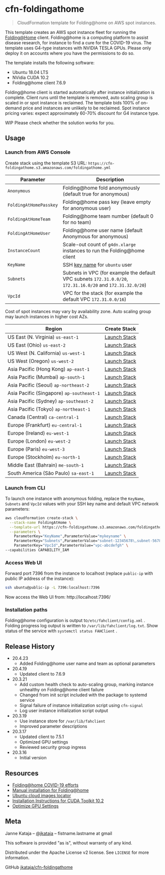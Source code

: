 # cfn-foldingathome
> CloudFormation template for Folding@home on AWS spot instances.

This template creates an AWS spot instance fleet for running the [Folding@Home](https://foldingathome.org/) client.
Folding@home is a computing platform to assist disease research, for instance to find a cure for the COVID-19 virus.
The template uses G4-type instances with NVIDIA TESLA GPUs.
Please only deploy it on accounts where you have the permissions to do so.

The template installs the following software:

 - Ubuntu 18.04 LTS
 - NVidia CUDA 10.2
 - Folding@home client 7.6.9

Folding@home client is started automatically after instance initialization is complete.
Client runs until the template is removed, auto scaling group is scaled in or spot instance is reclaimed.
The template bids 100% of on-demand price and instances are unlikely to be reclaimed.
Spot instance pricing varies: expect approximately 60-70% discount for G4 instance type.

WIP Please check whether the solution works for you.

## Usage

### Launch from AWS Console

Create stack using the template S3 URL: `https://cfn-foldingathome.s3.amazonaws.com/foldingathome.yml`

| Parameter              | Description                                                                                                 |
|------------------------|-------------------------------------------------------------------------------------------------------------|
| `Anonymous`            | Folding@home fold anonymously (default true for anonymous)                                                  |
| `FoldingAtHomePasskey` | Folding@home pass key (leave empty for anonymous user)                                                      |
| `FoldingAtHomeTeam`    | Folding@home team number (default 0 for no team)                                                            |
| `FoldingAtHomeUser`    | Folding@home user name (default Anonymous for anonymous)                                                    |
| `InstanceCount`        | Scale-out count of `g4dn.xlarge` instances to run the Folding@home client                                   |
| `KeyName`              | SSH [key name](https://docs.aws.amazon.com/AWSEC2/latest/UserGuide/ec2-key-pairs.html) for `ubuntu` user    |
| `Subnets`              | Subnets in VPC (for example the default VPC subnets `172.31.0.0/20`, `172.31.16.0/20` and `172.31.32.0/20`) |
| `VpcId`                | VPC for the stack (for example the default VPC `172.31.0.0/16`)                                             |

Cost of spot instances may vary by availability zone. Auto scaling group may launch instances in higher cost AZs.

| Region         | Create Stack              |
|----------------|---------------------------|
| US East (N. Virginia) `us-east-1` | [Launch Stack](https://us-east-1.console.aws.amazon.com/cloudformation/home?region=us-east-1#/stacks/create/review?templateURL=https://cfn-foldingathome.s3.amazonaws.com/foldingathome.yml&stackName=FoldingAtHome) |
| US East (Ohio) `us-east-2` | [Launch Stack](https://us-east-2.console.aws.amazon.com/cloudformation/home?region=us-east-2#/stacks/create/review?templateURL=https://cfn-foldingathome.s3.amazonaws.com/foldingathome.yml&stackName=FoldingAtHome) |
| US West (N. California) `us-west-1`| [Launch Stack](https://us-west-1.console.aws.amazon.com/cloudformation/home?region=us-west-1#/stacks/create/review?templateURL=https://cfn-foldingathome.s3.amazonaws.com/foldingathome.yml&stackName=FoldingAtHome) |
|US West (Oregon) `us-west-2` | [Launch Stack](https://us-west-2.console.aws.amazon.com/cloudformation/home?region=us-west-2#/stacks/create/review?templateURL=https://cfn-foldingathome.s3.amazonaws.com/foldingathome.yml&stackName=FoldingAtHome) |
| Asia Pacific (Hong Kong) `ap-east-1`| [Launch Stack](https://ap-east-1.console.aws.amazon.com/cloudformation/home?region=ap-east-1#/stacks/create/review?templateURL=https://cfn-foldingathome.s3.amazonaws.com/foldingathome.yml&stackName=FoldingAtHome) |
| Asia Pacific (Mumbai) `ap-south-1` | [Launch Stack](https://ap-south-1.console.aws.amazon.com/cloudformation/home?region=ap-south-1#/stacks/create/review?templateURL=https://cfn-foldingathome.s3.amazonaws.com/foldingathome.yml&stackName=FoldingAtHome) |
| Asia Pacific (Seoul) `ap-northeast-2`| [Launch Stack](https://ap-northeast-2.console.aws.amazon.com/cloudformation/home?region=ap-northeast-2#/stacks/create/review?templateURL=https://cfn-foldingathome.s3.amazonaws.com/foldingathome.yml&stackName=FoldingAtHome) |
| Asia Pacific (Singapore) `ap-southeast-1` | [Launch Stack](https://ap-southeast-1.console.aws.amazon.com/cloudformation/home?region=ap-southeast-1#/stacks/create/review?templateURL=https://cfn-foldingathome.s3.amazonaws.com/foldingathome.yml&stackName=FoldingAtHome) |
| Asia Pacific (Sydney) `ap-southeast-2` | [Launch Stack](https://ap-southeast-2.console.aws.amazon.com/cloudformation/home?region=ap-southeast-2#/stacks/create/review?templateURL=https://cfn-foldingathome.s3.amazonaws.com/foldingathome.yml&stackName=FoldingAtHome) |
| Asia Pacific (Tokyo) `ap-northeast-1` | [Launch Stack](https://ap-northeast-1.console.aws.amazon.com/cloudformation/home?region=ap-northeast-1#/stacks/create/review?templateURL=https://cfn-foldingathome.s3.amazonaws.com/foldingathome.yml&stackName=FoldingAtHome) |
| Canada (Central) `ca-central-1` | [Launch Stack](https://ca-central-1.console.aws.amazon.com/cloudformation/home?region=ca-central-1#/stacks/create/review?templateURL=https://cfn-foldingathome.s3.amazonaws.com/foldingathome.yml&stackName=FoldingAtHome) |
|Europe (Frankfurt) `eu-central-1` | [Launch Stack](https://eu-central-1.console.aws.amazon.com/cloudformation/home?region=eu-central-1#/stacks/create/review?templateURL=https://cfn-foldingathome.s3.amazonaws.com/foldingathome.yml&stackName=FoldingAtHome) |
| Europe (Ireland) `eu-west-1` | [Launch Stack](https://eu-west-1.console.aws.amazon.com/cloudformation/home?region=eu-west-1#/stacks/create/review?templateURL=https://cfn-foldingathome.s3.amazonaws.com/foldingathome.yml&stackName=FoldingAtHome) |
| Europe (London) `eu-west-2` | [Launch Stack](https://eu-west-2.console.aws.amazon.com/cloudformation/home?region=eu-west-2#/stacks/create/review?templateURL=https://cfn-foldingathome.s3.amazonaws.com/foldingathome.yml&stackName=FoldingAtHome) |
| Europe (Paris) `eu-west-3` | [Launch Stack](https://eu-west-3.console.aws.amazon.com/cloudformation/home?region=eu-west-3#/stacks/create/review?templateURL=https://cfn-foldingathome.s3.amazonaws.com/foldingathome.yml&stackName=FoldingAtHome) |
| Europe (Stockholm) `eu-north-1`| [Launch Stack](https://eu-north-1.console.aws.amazon.com/cloudformation/home?region=eu-north-1#/stacks/create/review?templateURL=https://cfn-foldingathome.s3.amazonaws.com/foldingathome.yml&stackName=FoldingAtHome) |
| Middle East (Bahrain) `me-south-1` | [Launch Stack](https://me-south-1.console.aws.amazon.com/cloudformation/home?region=me-south-1#/stacks/create/review?templateURL=https://cfn-foldingathome.s3.amazonaws.com/foldingathome.yml&stackName=FoldingAtHome) |
| South America (São Paulo) `sa-east-1` | [Launch Stack](https://sa-east-1.console.aws.amazon.com/cloudformation/home?region=sa-east-1#/stacks/create/review?templateURL=https://cfn-foldingathome.s3.amazonaws.com/foldingathome.yml&stackName=FoldingAtHome) |

### Launch from CLI

To launch one instance with anonymous folding, replace the `KeyName`, `Subnets` and `VpcId` values with your SSH key name and default VPC network parameters:

```sh
aws cloudformation create-stack \
  --stack-name FoldingAtHome \
  --template-url https://cfn-foldingathome.s3.amazonaws.com/foldingathome.yml \
  --parameters \
    ParameterKey="KeyName",ParameterValue="mykeyname" \
    ParameterKey="Subnets",ParameterValue="subnet-12345678\,subnet-56781234" \
    ParameterKey="VpcId",ParameterValue="vpc-abcdefgh" \
--capabilities CAPABILITY_IAM
```

### Access Web UI

Forward port 7396 from the instance to localhost (replace `public-ip` with public IP address of the instance):

```sh
ssh ubuntu@public-ip -L 7396:localhost:7396
```

Now access the Web UI from: http://localhost:7396/

### Installation paths

Folding@home configuration is output to`/etc/fahclient/config.xml` .
Folding progress log output is written to `/var/lib/fahclient/log.txt`.
Show status of the service with `systemctl status FAHClient` .

## Release History

* 20.4.23
    * Added Folding@home user name and team as optional parameters 
* 20.4.19
    * Updated client to 7.6.9
* 20.3.21
    * Add custom health check to auto-scaling group, marking instance unhealthy on Folding@home client failure
    * Changed from init script included with the package to systemd service
    * Signal failure of instance initialization script using `cfn-signal`
    * Log user instance initialization script output
* 20.3.19
    * Use instance store for `/var/lib/fahclient`
    * Improved parameter descriptions
* 20.3.17
    * Updated client to 7.5.1
    * Optimized GPU settings
    * Reviewed security group ingress
* 20.3.16
    * Initial version

## Resources

 - [Folding@home COVID-19 efforts](https://github.com/FoldingAtHome/coronavirus)
 - [Manual installation for Folding@home](https://foldingathome.org/support/faq/installation-guides/linux/manual-installation-advanced/)
 - [Ubuntu cloud images locator](https://cloud-images.ubuntu.com/locator/ec2/)
 - [Installation Instructions for CUDA Toolkit 10.2](https://developer.nvidia.com/cuda-downloads?target_os=Linux&target_arch=x86_64&target_distro=Ubuntu&target_version=1804&target_type=debnetwork)
 - [Optimize GPU Settings](https://docs.aws.amazon.com/AWSEC2/latest/UserGuide/optimize_gpu.html)

## Meta

Janne Kataja – [@jkataja](https://twitter.com/jkataja) – fistname.lastname at gmail

This software is provided "as is", without warranty of any kind.

Distributed under the Apache License v2 license. See ``LICENSE`` for more information.

GitHub [jkataja/cfn-foldingathome](https://github.com/jkataja/cfn-foldingathome)


